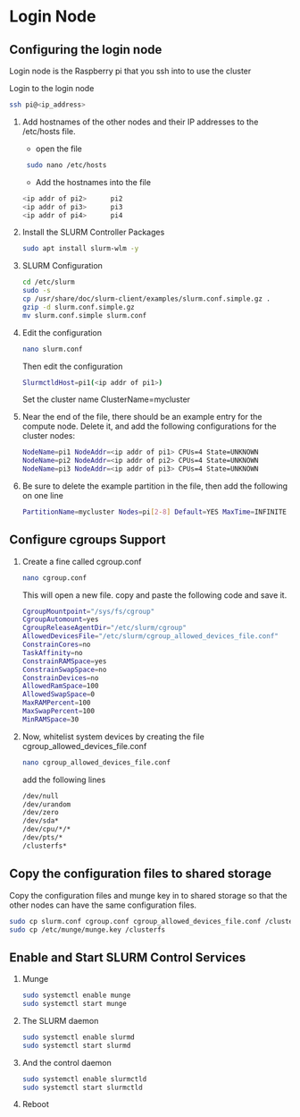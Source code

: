 

# Login Node

## Configuring the login node
Login node is the Raspberry pi that you ssh into to use the cluster

Login to the login node
```bash
ssh pi@<ip_address>
```
1. Add hostnames of the other nodes and their IP addresses to the /etc/hosts file. 

   - open the file
   ```bash
    sudo nano /etc/hosts
    ```
   - Add the hostnames into the file
    ```bash
    <ip addr of pi2>      pi2
    <ip addr of pi3>      pi3
    <ip addr of pi4>      pi4
    ```

2. Install the SLURM Controller Packages
   ```bash
   sudo apt install slurm-wlm -y
   ``` 

3. SLURM Configuration
    ```bash
    cd /etc/slurm
    sudo -s
    cp /usr/share/doc/slurm-client/examples/slurm.conf.simple.gz .
    gzip -d slurm.conf.simple.gz
    mv slurm.conf.simple slurm.conf
    ```

4. Edit the configuration
   ```bash
   nano slurm.conf
   ```
   Then edit the configuration
   ```bash
   SlurmctldHost=pi1(<ip addr of pi1>)
   ```
   Set the cluster name
   ClusterName=mycluster

5. Near the end of the file, there should be an example entry for the compute node. Delete it, and add the following configurations for the cluster nodes:

    ```bash
    NodeName=pi1 NodeAddr=<ip addr of pi1> CPUs=4 State=UNKNOWN
    NodeName=pi2 NodeAddr=<ip addr of pi2> CPUs=4 State=UNKNOWN
    NodeName=pi3 NodeAddr=<ip addr of pi3> CPUs=4 State=UNKNOWN
    ```

6. Be sure to delete the example partition in the file, then add the following on one line

   ```bash
   PartitionName=mycluster Nodes=pi[2-8] Default=YES MaxTime=INFINITE State=UP
   ```


## Configure cgroups Support

1. Create a fine called cgroup.conf
   ```bash
   nano cgroup.conf
   ```
   This will open a new file. copy and paste the following code and save it.
   ```bash
   CgroupMountpoint="/sys/fs/cgroup"
   CgroupAutomount=yes
   CgroupReleaseAgentDir="/etc/slurm/cgroup"
   AllowedDevicesFile="/etc/slurm/cgroup_allowed_devices_file.conf"
   ConstrainCores=no
   TaskAffinity=no
   ConstrainRAMSpace=yes
   ConstrainSwapSpace=no
   ConstrainDevices=no
   AllowedRamSpace=100
   AllowedSwapSpace=0
   MaxRAMPercent=100
   MaxSwapPercent=100
   MinRAMSpace=30
   ```

2. Now, whitelist system devices by creating the file cgroup_allowed_devices_file.conf
   ```bash
   nano cgroup_allowed_devices_file.conf
   ```
   add the following lines

   ```bash
   /dev/null
   /dev/urandom
   /dev/zero
   /dev/sda*
   /dev/cpu/*/*
   /dev/pts/*
   /clusterfs*
   ```

## Copy the configuration files to shared storage
Copy the configuration files and munge key in to shared storage so that the other nodes can have the same configuration files.

```bash
sudo cp slurm.conf cgroup.conf cgroup_allowed_devices_file.conf /clusterfs
sudo cp /etc/munge/munge.key /clusterfs
```

## Enable and Start SLURM Control Services

1. Munge
   ```bash
   sudo systemctl enable munge
   sudo systemctl start munge
   ```

2. The SLURM daemon
   ```bash
   sudo systemctl enable slurmd
   sudo systemctl start slurmd
   ```

3. And the control daemon
   ```bash
   sudo systemctl enable slurmctld
   sudo systemctl start slurmctld
   ```

4. Reboot